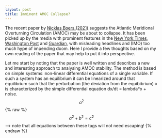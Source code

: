 ```yaml
---
layout: post
title: Imminent AMOC Collapse?
---
```

The recent paper by [Nicklas Boers (2021)](https://www.nature.com/articles/s41558-021-01097-4) suggests the Atlantic Meridional Overturning Circulation (AMOC) may be about to collapse. It has been picked up by the media with prominent features in the [New York Times](https://www.nytimes.com/2021/08/05/us/gulf-stream-collapse.html), [Washington Post](https://www.washingtonpost.com/climate-environment/2021/08/05/change-ocean-collapse-atlantic-meridional/) and [Guardian](https://www.theguardian.com/environment/2021/aug/05/climate-crisis-scientists-spot-warning-signs-of-gulf-stream-collapse), with misleading headlines and (IMO) too much hype of impending doom. Here I provide a few thoughts based on my own reading of the paper that may help to put it into perspective.

Let me start by noting that the paper is well written and describes a new and interesting approach to analysing AMOC stability. The method is based on simple systems: non-linear differential equations of a single variable. If such a system has an equilibrium it can be linearized around that equilibrium such that the perturbation (the deviation from the equibibrium) x is characterized by the simple differential equation dx/dt = lambda*x + noise.
$$a^2$$
{% raw %}
  $$a^2 + b^2 = c^2$$ --> note that all equations between these tags will not need escaping! 
 {% endraw %}
 
